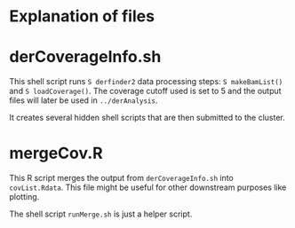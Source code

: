 Explanation of files
====================

# derCoverageInfo.sh

This shell script runs `S derfinder2` data processing steps: `S makeBamList()` and `S loadCoverage()`. The coverage cutoff used is set to 5 and the output files will later be used in `../derAnalysis`.

It creates several hidden shell scripts that are then submitted to the cluster.

# mergeCov.R

This R script merges the output from `derCoverageInfo.sh` into `covList.Rdata`. This file might be useful for other downstream purposes like plotting.

The shell script `runMerge.sh` is just a helper script.
